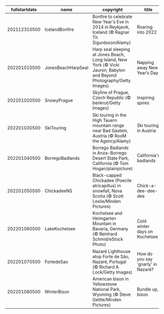 |fullstartdate|name|copyright|title|image|
|--|--|--|--|--|
202112310500|IcelandBonfire|Bonfire to celebrate New Year's Eve in 2014 in Reykjavik, Iceland (© Ragnar Th Sigurdsson/Alamy)|Roaring into 2022|![](/en-CA/2022/01/202112310500IcelandBonfire.jpg)|
202201010500|JonesBeachHarpSeal|Harp seal sleeping at Jones Beach, Long Island, New York (© Vicki Jauron, Babylon and Beyond Photography/Getty Images)|Napping away New Year’s Day|![](/en-CA/2022/01/202201010500JonesBeachHarpSeal.jpg)|
202201020500|SnowyPrague|Skyline of Prague, Czech Republic (© benkrut/Getty Images)|Inspiring spires|![](/en-CA/2022/01/202201020500SnowyPrague.jpg)|
202201030500|SkiTouring|Ski touring in the High Tauern mountain range near Bad Gastein, Austria (© RooM the Agency/Alamy)|Ski touring in Austria|![](/en-CA/2022/01/202201030500SkiTouring.jpg)|
202201040500|BorregoBadlands|Borrego Badlands in Anza-Borrego Desert State Park, California (© Tom Hogan/plainpicture)|California's badlands|![](/en-CA/2022/01/202201040500BorregoBadlands.jpg)|
202201050500|ChickadeeNS|Black-capped Chickadee (Poecile atricapillus) in snowfall, Nova Scotia (© Scott Leslie/Minden Pictures)|Chick-a-dee-dee-dee|![](/en-CA/2022/01/202201050500ChickadeeNS.jpg)|
202201060500|LakeKochelsee|Kochelsee and Heimgarten Mountain in Bavaria, Germany (© Reinhard Schmid/eStock Photo)|Cold winter days on Kochelsee|![](/en-CA/2022/01/202201060500LakeKochelsee.jpg)|
202201070500|FortedeSao|Nazaré Lighthouse atop Forte de São, Nazaré, Portugal (© Richard A Lock/Getty Images)|How do you say 'gnarly' in Nazaré?|![](/en-CA/2022/01/202201070500FortedeSao.jpg)|
202201080500|WinterBison|American bison in Yellowstone National Park, Wyoming (© Steve Gettle/Minden Pictures)|Bundle up, bison|![](/en-CA/2022/01/202201080500WinterBison.jpg)|
